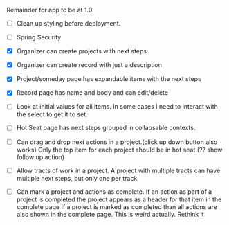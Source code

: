 Remainder for app to be at 1.0
- [ ] Clean up styling before deployment.
- [ ] Spring Security
- [X] Organizer can create projects with next steps 
- [X] Organizer can create record with just a description
- [X] Project/someday page has expandable items with the next steps
- [X] Record page has name and body and can edit/delete
- [ ] Look at initial values for all items. In some cases I need to interact with the select to get it to set.
- [ ] Hot Seat page has next steps grouped in collapsable contexts.
- [ ] Can drag and drop next actions in a project.(click up down button also works) Only the top item for each project should be in hot seat.(?? show follow up action)
- [ ] Allow tracts of work in a project. A project with multiple tracts can have multiple next steps, but only one per track.
- [ ] Can mark a project and actions as complete. If an action as part of a project is completed the project appears as a header for that item in the complete page
      If a project is marked as completed than all actions are also shown in the complete page. This is weird actually. Rethink it
      
      
